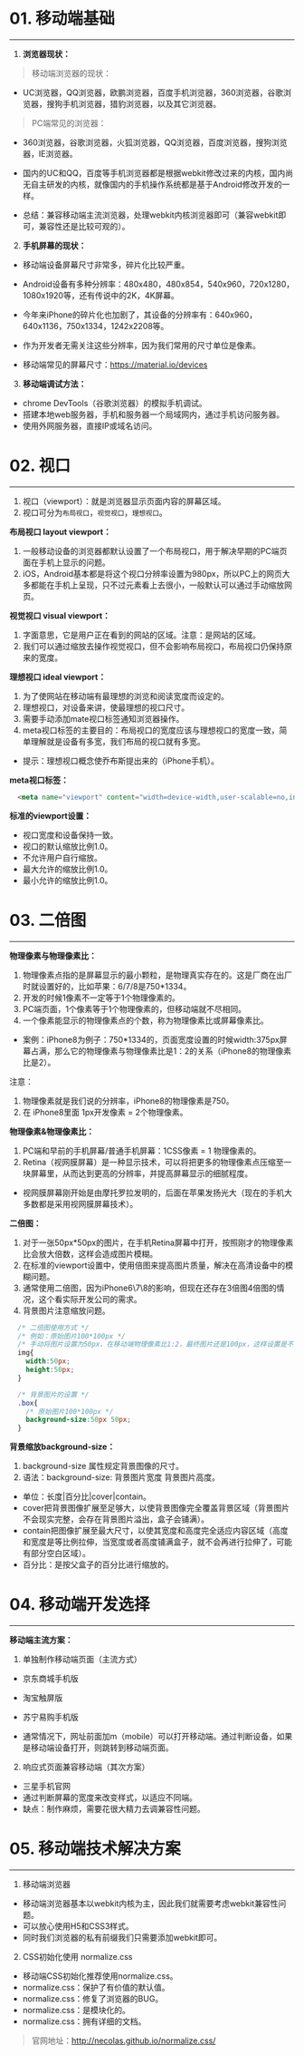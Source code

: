 # 01. 移动端基础
---
1. **浏览器现状：**
> 移动端浏览器的现状：

- UC浏览器，QQ浏览器，欧鹏浏览器，百度手机浏览器，360浏览器，谷歌浏览器，搜狗手机浏览器，猎豹浏览器，以及其它浏览器。

> PC端常见的浏览器：
- 360浏览器，谷歌浏览器，火狐浏览器，QQ浏览器，百度浏览器，搜狗浏览器，IE浏览器。
- 国内的UC和QQ，百度等手机浏览器都是根据webkit修改过来的内核，国内尚无自主研发的内核，就像国内的手机操作系统都是基于Android修改开发的一样。

- 总结：兼容移动端主流浏览器，处理webkit内核浏览器即可（兼容webkit即可，兼容性还是比较可观的）。

2. **手机屏幕的现状：**
- 移动端设备屏幕尺寸非常多，碎片化比较严重。
- Android设备有多种分辨率：480x480，480x854，540x960，720x1280，1080x1920等，还有传说中的2K，4K屏幕。
- 今年来iPhone的碎片化也加剧了，其设备的分辨率有：640x960，640x1136，750x1334，1242x2208等。
- 作为开发者无需关注这些分辨率，因为我们常用的尺寸单位是像素。

- 移动端常见的屏幕尺寸：https://material.io/devices

3. **移动端调试方法：**
- chrome DevTools（谷歌浏览器）的模拟手机调试。
- 搭建本地web服务器，手机和服务器一个局域网内，通过手机访问服务器。
- 使用外网服务器，直接IP或域名访问。

# 02. 视口
---
1. 视口（viewport）：就是浏览器显示页面内容的屏幕区域。
2. 视口可分为`布局视口`，`视觉视口`，`理想视口`。

**布局视口 layout viewport：**
1. 一般移动设备的浏览器都默认设置了一个布局视口，用于解决早期的PC端页面在手机上显示的问题。
2. iOS，Android基本都是将这个视口分辨率设置为980px，所以PC上的网页大多都能在手机上呈现，只不过元素看上去很小，一般默认可以通过手动缩放网页。

**视觉视口 visual viewport：**
1. 字面意思，它是用户正在看到的网站的区域。注意：是网站的区域。
2. 我们可以通过缩放去操作视觉视口，但不会影响布局视口，布局视口仍保持原来的宽度。

**理想视口 ideal viewport：**
1. 为了使网站在移动端有最理想的浏览和阅读宽度而设定的。
2. 理想视口，对设备来讲，使最理想的视口尺寸。
3. 需要手动添加mate视口标签通知浏览器操作。
4. meta视口标签的主要目的：布局视口的宽度应该与理想视口的宽度一致，简单理解就是设备有多宽，我们布局的视口就有多宽。
- 提示：理想视口概念使乔布斯提出来的（iPhone手机）。

**meta视口标签：**
```html
  <meta name="viewport" content="width=device-width,user-scalable=no,initial-scale=1.0,maximum-scale=1.0,minimum-scale=1.0" />
```
**标准的viewport设置：**
- 视口宽度和设备保持一致。
- 视口的默认缩放比例1.0。
- 不允许用户自行缩放。
- 最大允许的缩放比例1.0。
- 最小允许的缩放比例1.0。

# 03. 二倍图
---
**物理像素与物理像素比：**
1. 物理像素点指的是屏幕显示的最小颗粒，是物理真实存在的。这是厂商在出厂时就设置好的，比如苹果：6/7/8是750*1334。
2. 开发的时候1像素不一定等于1个物理像素的。
3. PC端页面，1个像素等于1个物理像素的，但移动端就不尽相同。
4. 一个像素能显示的物理像素点的个数，称为物理像素比或屏幕像素比。
- 案例：iPhone8为例子：750*1334的，页面宽度设置的时候width:375px屏幕占满，那么它的物理像素与物理像素比是1：2的关系（iPhone8的物理像素比是2）。

注意：
1. 物理像素就是我们说的分辨率，iPhone8的物理像素是750。
2. 在 iPhone8里面 1px开发像素 = 2个物理像素。


**物理像素&物理像素比：**
1. PC端和早前的手机屏幕/普通手机屏幕：1CSS像素 = 1 物理像素的。
2. Retina（视网膜屏幕）是一种显示技术，可以将把更多的物理像素点压缩至一块屏幕里，从而达到更高的分辨率，并提高屏幕显示的细腻程度。
- 视网膜屏幕刚开始是由摩托罗拉发明的，后面在苹果发扬光大（现在的手机大多数都是采用视网膜屏幕技术）。

**二倍图：**
1. 对于一张50px*50px的图片，在手机Retina屏幕中打开，按照刚才的物理像素比会放大倍数，这样会造成图片模糊。
2. 在标准的viewport设置中，使用倍图来提高图片质量，解决在高清设备中的模糊问题。
3. 通常使用二倍图，因为iPhone6\7\8的影响，但现在还存在3倍图4倍图的情况，这个看实际开发公司的需求。
4. 背景图片注意缩放问题。
```css
  /* 二倍图使用方式 */
  /* 例如：原始图片100*100px */
  /* 手动将图片设置为50px，在移动端物理像素比1:2，最终图片还是100px，这样设置是不会影响图片的清晰度的 */
  img{
    width:50px;
    height:50px;
  }

  /* 背景图片的设置 */
  .box{
    /* 原始图片100*100px */
    background-size:50px 50px;
  }
```
**背景缩放background-size：**
1. background-size 属性规定背景图像的尺寸。
2. 语法：background-size: 背景图片宽度 背景图片高度。
- 单位：长度|百分比|cover|contain。
- cover把背景图像扩展至足够大，以使背景图像完全覆盖背景区域（背景图片不会现实完整，会存在背景图片溢出，盒子会铺满）。
- contain把图像扩展至最大尺寸，以使其宽度和高度完全适应内容区域（高度和宽度是等比例拉伸，当宽度或者高度铺满盒子，就不会再进行拉伸了，可能有部分空白区域）。
- 百分比：是按父盒子的百分比进行缩放的。

# 04. 移动端开发选择
---
**移动端主流方案：**
1. 单独制作移动端页面（主流方式）
- 京东商城手机版
- 淘宝触屏版
- 苏宁易购手机版

- 通常情况下，网址前面加m（mobile）可以打开移动端。通过判断设备，如果是移动端设备打开，则跳转到移动端页面。


2. 响应式页面兼容移动端（其次方案）
- 三星手机官网
- 通过判断屏幕的宽度来改变样式，以适应不同端。
- 缺点：制作麻烦，需要花很大精力去调兼容性问题。

# 05. 移动端技术解决方案
---
1. 移动端浏览器
- 移动端浏览器基本以webkit内核为主，因此我们就需要考虑webkit兼容性问题。
- 可以放心使用H5和CSS3样式。
- 同时我们浏览器的私有前缀我们只需要添加webkit即可。

2. CSS初始化使用 normalize.css
- 移动端CSS初始化推荐使用normalize.css。
- normalize.css：保护了有价值的默认值。
- normalize.css：修复了浏览器的BUG。
- normalize.css：是模块化的。
- normalize.css：拥有详细的文档。
> 官网地址：http://necolas.github.io/normalize.css/